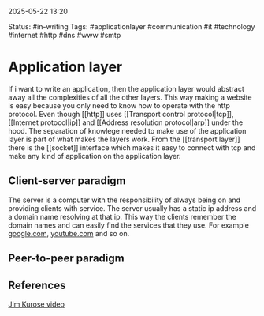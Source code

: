 2025-05-22 13:20

Status: #in-writing 
Tags: #applicationlayer #communication #it #technology #internet #http #dns #www #smtp 

# Application layer

If i want to write an application, then the application layer would abstract away all the complexities of all the other layers. This way making a website is easy because you only need to know how to operate with the http protocol. Even though [[http]] uses [[Transport control protocol|tcp]], [[Internet protocol|ip]] and [[Address resolution protocol|arp]] under the hood. The separation of knowlege needed to make use of the application layer is part of what makes the layers work. From the [[transport layer]] there is the [[socket]] interface which makes it easy to connect with tcp and make any kind of application on the application layer.

## Client-server paradigm
 The server is a computer with the responsibility of always being on and providing clients with service. The server usually has a static ip address and a domain name resolving at that ip. This way the clients remember the domain names and can easily find the services that they use. For example [google.com](https://google.com), [youtube.com](https://youtube.com) and so on.


## Peer-to-peer paradigm


## References
[Jim Kurose video](https://www.youtube.com/watch?v=abeupgK5z48&list=PL1ya5dD_M8uX-BLUF1FEvUNsYWQL5_l0O&index=10)